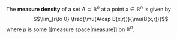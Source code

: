The **measure density** of a set $A \subset\mathbb R^n$ at a point $x \in \mathbb R^n$ is given by $$\lim_{r\to 0} \frac{\mu(A\cap B(x,r))}{\mu(B(x,r))}$$ where $\mu$ is some [[measure space|measure]] on $\mathbb R^n$.


